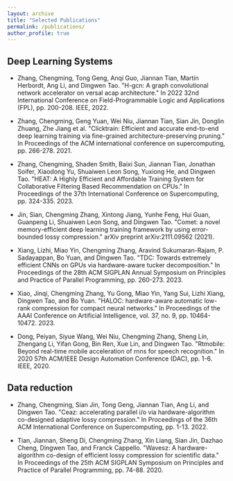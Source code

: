 ```yaml
---
layout: archive
title: "Selected Publications"
permalink: /publications/
author_profile: true
---
```



## Deep Learning Systems 
* Zhang, Chengming, Tong Geng, Anqi Guo, Jiannan Tian, Martin Herbordt, Ang Li, and Dingwen Tao. "H-gcn: A graph convolutional network accelerator on versal acap architecture." In 2022 32nd International Conference on Field-Programmable Logic and Applications (FPL), pp. 200-208. IEEE, 2022.

* Zhang, Chengming, Geng Yuan, Wei Niu, Jiannan Tian, Sian Jin, Donglin Zhuang, Zhe Jiang et al. "Clicktrain: Efficient and accurate end-to-end deep learning training via fine-grained architecture-preserving pruning." In Proceedings of the ACM international conference on supercomputing, pp. 266-278. 2021.

* Zhang, Chengming, Shaden Smith, Baixi Sun, Jiannan Tian, Jonathan Soifer, Xiaodong Yu, Shuaiwen Leon Song, Yuxiong He, and Dingwen Tao. "HEAT: A Highly Efficient and Affordable Training System for Collaborative Filtering Based Recommendation on CPUs." In Proceedings of the 37th International Conference on Supercomputing, pp. 324-335. 2023.

* Jin, Sian, Chengming Zhang, Xintong Jiang, Yunhe Feng, Hui Guan, Guanpeng Li, Shuaiwen Leon Song, and Dingwen Tao. "Comet: a novel memory-efficient deep learning training framework by using error-bounded lossy compression." arXiv preprint arXiv:2111.09562 (2021).

* Xiang, Lizhi, Miao Yin, Chengming Zhang, Aravind Sukumaran-Rajam, P. Sadayappan, Bo Yuan, and Dingwen Tao. "TDC: Towards extremely efficient CNNs on GPUs via hardware-aware tucker decomposition." In Proceedings of the 28th ACM SIGPLAN Annual Symposium on Principles and Practice of Parallel Programming, pp. 260-273. 2023.

* Xiao, Jinqi, Chengming Zhang, Yu Gong, Miao Yin, Yang Sui, Lizhi Xiang, Dingwen Tao, and Bo Yuan. "HALOC: hardware-aware automatic low-rank compression for compact neural networks." In Proceedings of the AAAI Conference on Artificial Intelligence, vol. 37, no. 9, pp. 10464-10472. 2023.

* Dong, Peiyan, Siyue Wang, Wei Niu, Chengming Zhang, Sheng Lin, Zhengang Li, Yifan Gong, Bin Ren, Xue Lin, and Dingwen Tao. "Rtmobile: Beyond real-time mobile acceleration of rnns for speech recognition." In 2020 57th ACM/IEEE Design Automation Conference (DAC), pp. 1-6. IEEE, 2020.

## Data reduction 
* Zhang, Chengming, Sian Jin, Tong Geng, Jiannan Tian, Ang Li, and Dingwen Tao. "Ceaz: accelerating parallel i/o via hardware-algorithm co-designed adaptive lossy compression." In Proceedings of the 36th ACM International Conference on Supercomputing, pp. 1-13. 2022.

* Tian, Jiannan, Sheng Di, Chengming Zhang, Xin Liang, Sian Jin, Dazhao Cheng, Dingwen Tao, and Franck Cappello. "Wavesz: A hardware-algorithm co-design of efficient lossy compression for scientific data." In Proceedings of the 25th ACM SIGPLAN Symposium on Principles and Practice of Parallel Programming, pp. 74-88. 2020.